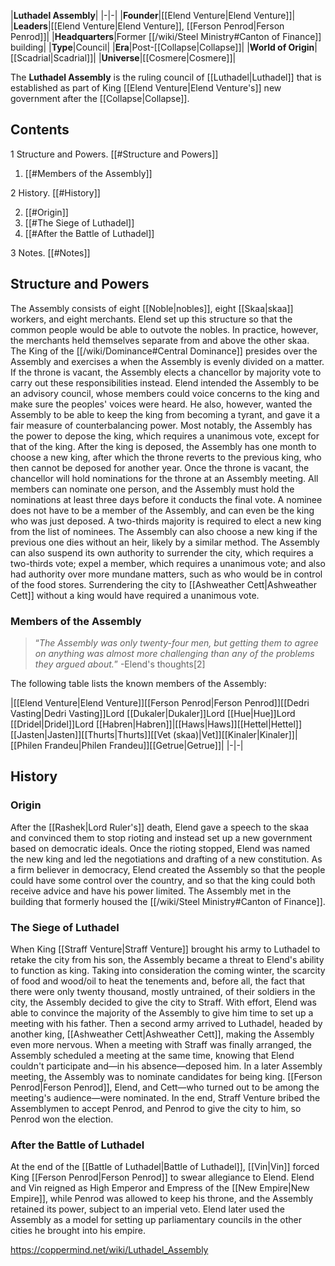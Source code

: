 |**Luthadel Assembly**|
|-|-|
|**Founder**|[[Elend Venture\|Elend Venture]]|
|**Leaders**|[[Elend Venture\|Elend Venture]], [[Ferson Penrod\|Ferson Penrod]]|
|**Headquarters**|Former [[/wiki/Steel Ministry#Canton of Finance]] building|
|**Type**|Council|
|**Era**|Post-[[Collapse\|Collapse]]|
|**World of Origin**|[[Scadrial\|Scadrial]]|
|**Universe**|[[Cosmere\|Cosmere]]|

The **Luthadel Assembly** is the ruling council of [[Luthadel\|Luthadel]] that is established as part of King [[Elend Venture\|Elend Venture's]] new government after the [[Collapse\|Collapse]].

## Contents

1 Structure and Powers. [[#Structure and Powers]] 

1. [[#Members of the Assembly]] 


2 History. [[#History]] 

2. [[#Origin]] 
2. [[#The Siege of Luthadel]] 
2. [[#After the Battle of Luthadel]] 


3 Notes. [[#Notes]] 


## Structure and Powers
The Assembly consists of eight [[Noble\|nobles]], eight [[Skaa\|skaa]] workers, and eight merchants. Elend set up this structure so that the common people would be able to outvote the nobles. In practice, however, the merchants held themselves separate from and above the other skaa. The King of the [[/wiki/Dominance#Central Dominance]] presides over the Assembly and exercises a  when the Assembly is evenly divided on a matter. If the throne is vacant, the Assembly elects a chancellor by majority vote to carry out these responsibilities instead.
Elend intended the Assembly to be an advisory council, whose members could voice concerns to the king and make sure the peoples' voices were heard. He also, however, wanted the Assembly to be able to keep the king from becoming a tyrant, and gave it a fair measure of counterbalancing power.
Most notably, the Assembly has the power to depose the king, which requires a unanimous vote, except for that of the king. After the king is deposed, the Assembly has one month to choose a new king, after which the throne reverts to the previous king, who then cannot be deposed for another year. Once the throne is vacant, the chancellor will hold nominations for the throne at an Assembly meeting. All members can nominate one person, and the Assembly must hold the nominations at least three days before it conducts the final vote. A nominee does not have to be a member of the Assembly, and can even be the king who was just deposed. A two-thirds majority is required to elect a new king from the list of nominees. The Assembly can also choose a new king if the previous one dies without an heir, likely by a similar method.
The Assembly can also suspend its own authority to surrender the city, which requires a two-thirds vote; expel a member, which requires a unanimous vote; and also had authority over more mundane matters, such as who would be in control of the food stores. Surrendering the city to [[Ashweather Cett\|Ashweather Cett]] without a king would have required a unanimous vote.

### Members of the Assembly
>“*The Assembly was only twenty-four men, but getting them to agree on anything was almost more challenging than any of the problems they argued about.*”
\-Elend's thoughts[2]


The following table lists the known members of the Assembly:

|[[Elend Venture\|Elend Venture]][[Ferson Penrod\|Ferson Penrod]][[Dedri Vasting\|Dedri Vasting]]Lord [[Dukaler\|Dukaler]]Lord [[Hue\|Hue]]Lord [[Dridel\|Dridel]]Lord [[Habren\|Habren]]|[[Haws\|Haws]][[Hettel\|Hettel]][[Jasten\|Jasten]][[Thurts\|Thurts]][[Vet (skaa)\|Vet]][[Kinaler\|Kinaler]]|[[Philen Frandeu\|Philen Frandeu]][[Getrue\|Getrue]]|
|-|-|

## History
### Origin
After the [[Rashek\|Lord Ruler's]] death, Elend gave a speech to the skaa and convinced them to stop rioting and instead set up a new government based on democratic ideals. Once the rioting stopped, Elend was named the new king and led the negotiations and drafting of a new constitution. As a firm believer in democracy, Elend created the Assembly so that the people could have some control over the country, and so that the king could both receive advice and have his power limited. The Assembly met in the building that formerly housed the [[/wiki/Steel Ministry#Canton of Finance]].

### The Siege of Luthadel
When King [[Straff Venture\|Straff Venture]] brought his army to Luthadel to retake the city from his son, the Assembly became a threat to Elend's ability to function as king. Taking into consideration the coming winter, the scarcity of food and wood/oil to heat the tenements and, before all, the fact that there were only twenty thousand, mostly untrained, of their soldiers in the city, the Assembly decided to give the city to Straff. With effort, Elend was able to convince the majority of the Assembly to give him time to set up a meeting with his father. Then a second army arrived to Luthadel, headed by another king, [[Ashweather Cett\|Ashweather Cett]], making the Assembly even more nervous.
When a meeting with Straff was finally arranged, the Assembly scheduled a meeting at the same time, knowing that Elend couldn't participate and—in his absence—deposed him. In a later Assembly meeting, the Assembly was to nominate candidates for being king. [[Ferson Penrod\|Ferson Penrod]], Elend, and Cett—who turned out to be among the meeting's audience—were nominated. In the end, Straff Venture bribed the Assemblymen to accept Penrod, and Penrod to give the city to him, so Penrod won the election.

### After the Battle of Luthadel
At the end of the [[Battle of Luthadel\|Battle of Luthadel]], [[Vin\|Vin]] forced King [[Ferson Penrod\|Ferson Penrod]] to swear allegiance to Elend. Elend and Vin reigned as High Emperor and Empress of the [[New Empire\|New Empire]], while Penrod was allowed to keep his throne, and the Assembly retained its power, subject to an imperial veto. Elend later used the Assembly as a model for setting up parliamentary councils in the other cities he brought into his empire.



https://coppermind.net/wiki/Luthadel_Assembly